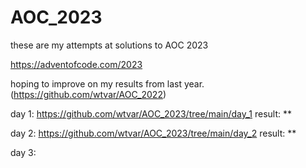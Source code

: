 # AOC_2023

these are my attempts at solutions to AOC 2023

https://adventofcode.com/2023

hoping to improve on my results from last year. (https://github.com/wtvar/AOC_2022)

day 1: https://github.com/wtvar/AOC_2023/tree/main/day_1 result: **

day 2: https://github.com/wtvar/AOC_2023/tree/main/day_2 result: **

day 3: 
